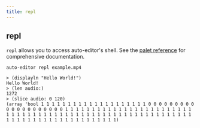 ```yaml
---
title: repl
---
```


## repl
`repl` allows you to access auto-editor's shell. See the [palet reference](https://auto-editor.com/ref) for comprehensive documentation.

```
auto-editor repl example.mp4

> (displayln "Hello World!")
Hello World!
> (len audio:)
1272
> (slice audio: 0 120)
(array 'bool 1 1 1 1 1 1 1 1 1 1 1 1 1 1 1 1 1 1 1 1 0 0 0 0 0 0 0 0 0 0 0 0 0 0 0 0 0 0 0 0 1 1 1 1 1 1 1 1 1 1 1 1 1 1 1 1 1 1 1 1 1 1 1 1 1 1 1 1 1 1 1 1 1 1 1 1 1 1 1 1 1 1 1 1 1 1 1 1 1 1 1 1 1 1 1 1 1 1 1 1 1 1 1 1 1 1 1 1 1 1 1 1 1 1 1 1 1 1 1 1)
```
